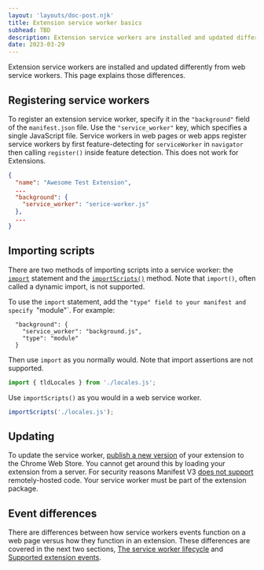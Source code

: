 ```yaml
---
layout: 'layouts/doc-post.njk'
title: Extension service worker basics
subhead: TBD
description: Extension service workers are installed and updated differently from web service workers.
date: 2023-03-29
---
```


Extension service workers are installed and updated differently from web service workers. This page explains those differences.

## Registering service workers

To register an extension service worker, specify it in the `"background"` field of the `manifest.json` file. Use the `"service_worker"` key, which specifies a single JavaScript file. Service workers in web pages or web apps register service workers by first feature-detecting for `serviceWorker` in `navigator` then calling `register()` inside feature detection. This does not work for Extensions.

```json
{
  "name": "Awesome Test Extension",
  ...
  "background": {
    "service_worker": "serice-worker.js"
  },
  ...
}

```

## Importing scripts

There are two methods of importing scripts into a service worker: the [`import`](https://developer.mozilla.org/docs/Web/JavaScript/Reference/Statements/import) statement and the [`importScripts()`](https://developer.mozilla.org/docs/Web/API/WorkerGlobalScope/importScripts) method. Note that `import()`, often called a dynamic import, is not supported.

To use the `import` statement, add the `"type" field to your manifest and specify `"module"`. For example:

```json/2
  "background": {
    "service_worker": "background.js",
    "type": "module"
  }
```

Then use `import` as you normally would. Note that import assertions are not supported.

```javascript
import { tldLocales } from './locales.js';
```

Use `importScripts()` as you would in a web service worker.

```javascript
importScripts('./locales.js');
```

## Updating

To update the service worker, [publish a new version](/docs/webstore/publish/) of your extension to the Chrome Web Store. You cannot get around this by loading your extension from a server. For security reasons Manifest V3 [does not support](/docs/extensions/migrating/improve-security/#remove-remote-code) remotely-hosted code. Your service worker must be part of the extension package.

## Event differences

There are differences between how service workers events function on a web page versus how they function in an extension. These differences are covered in the next two sections, [The service worker lifecycle](/docs/extensions/service_workers/lifecycle) and [Supported extension events](/docs/extensions/service_workers/events).
